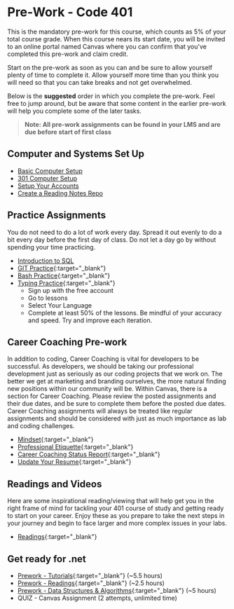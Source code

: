 # Pre-Work - Code 401

This is the mandatory pre-work for this course, which counts as 5% of your total course grade. When this course nears its start date, you will be invited to an online portal named Canvas where you can confirm that you've completed this pre-work and claim credit.

Start on the pre-work as soon as you can and be sure to allow yourself plenty of time to complete it. Allow yourself more time than you think you will need so that you can take breaks and not get overwhelmed.

Below is the **suggested** order in which you complete the pre-work. Feel free to jump around, but be aware that some content in the earlier pre-work will help you complete some of the later tasks.

> **Note: All pre-work assignments can be found in your LMS and are due before start of first class**

## Computer and Systems Set Up

- [Basic Computer Setup](https://codefellows.github.io/setup-guide)
- [301 Computer Setup](https://codefellows.github.io/setup-guide/code-301/)
- [Setup Your Accounts](https://codefellows.github.io/common_curriculum/prework/setup-your-accounts)
- [Create a Reading Notes Repo](https://codefellows.github.io/common_curriculum/prework/setup-readings)

## Practice Assignments

You do not need to do a lot of work every day. Spread it out evenly to do a bit every day before the first day of class. Do not let a day go by without spending your time practicing.

- [Introduction to SQL](https://codefellows.github.io/common_curriculum/prework/SQL)
- [GIT Practice](https://codefellows.github.io/common_curriculum/prework/git){:target="_blank"}
- [Bash Practice](https://codefellows.github.io/common_curriculum/prework/terminal){:target="_blank"}
- [Typing Practice](https://codefellows.github.io/common_curriculum/prework/typing){:target="_blank"}
  - Sign up with the free account
  - Go to lessons
  - Select Your Language
  - Complete at least 50% of the lessons. Be mindful of your accuracy and speed. Try and improve each iteration.

## Career Coaching Pre-work

In addition to coding, Career Coaching is vital for developers to be successful. As developers, we should be taking our professional development just as seriously as our coding projects that we work on. The better we get at marketing and branding ourselves, the more natural finding new positions within our community will be. Within Canvas, there is a section for Career Coaching. Please review the posted assignments and their due dates, and be sure to complete them before the posted due dates. Career Coaching assignments will always be treated like regular assignments and should be considered with just as much importance as lab and coding challenges.

- [Mindset](https://codefellows.github.io/common_curriculum/career_coaching/401/prework/mindset){:target="_blank"}
- [Professional Etiquette](https://codefellows.github.io/common_curriculum/career_coaching/401/prework/professional-etiquette){:target="_blank"}
- [Career Coaching Status Report](https://codefellows.github.io/common_curriculum/career_coaching/401/prework/status-report){:target="_blank"}
- [Update Your Resume](https://codefellows.github.io/common_curriculum/career_coaching/401/prework/update-your-resume){:target="_blank"}

## Readings and Videos

Here are some inspirational reading/viewing that will help get you in the right frame of mind for tackling your 401 course of study and getting ready to start on your career. Enjoy these as you prepare to take the next steps in your journey and begin to face larger and more complex issues in your labs.

- [Readings](https://codefellows.github.io/common_curriculum/prework/engineering-readings){:target="_blank"}

## Get ready for .net

- [Prework - Tutorials](./tutorials){:target="_blank"}  (~5.5 hours)
- [Prework - Readings](./readings){:target="_blank"}  (~2.5 hours)
- [Prework - Data Structures & Algorithms](./DSA){:target="_blank"} (~5 hours)
- QUIZ - Canvas Assignment (2 attempts, unlimited time)

